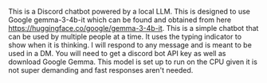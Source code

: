This is a Discord chatbot powered by a local LLM. This is designed to use Google gemma-3-4b-it which can be found and obtained from here https://huggingface.co/google/gemma-3-4b-it. 
This is a simple chatbot that can be used by multiple people at a time. It uses the typing indicator to show when it is thinking. I will respond to any message and is meant to be used in a DM.
You will need to get a discord bot API key as well as download Google Gemma. This model is set up to run on the CPU given it is not super demanding and fast responses aren't needed.
